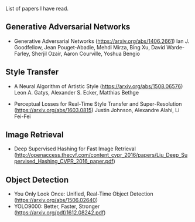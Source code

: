 List of papers I have read.

## Generative Adversarial Networks
- Generative Adversarial Networks (https://arxiv.org/abs/1406.2661)
  Ian J. Goodfellow, Jean Pouget-Abadie, Mehdi Mirza, Bing Xu, David Warde-Farley, Sherjil Ozair, Aaron Courville, Yoshua Bengio
   
## Style Transfer
- A Neural Algorithm of Artistic Style (https://arxiv.org/abs/1508.06576) 
  Leon A. Gatys, Alexander S. Ecker, Matthias Bethge

- Perceptual Losses for Real-Time Style Transfer and Super-Resolution (https://arxiv.org/abs/1603.0815)
  Justin Johnson, Alexandre Alahi, Li Fei-Fei

## Image Retrieval
- Deep Supervised Hashing for Fast Image Retrieval (http://openaccess.thecvf.com/content_cvpr_2016/papers/Liu_Deep_Supervised_Hashing_CVPR_2016_paper.pdf)

## Object Detection
- You Only Look Once: Unified, Real-Time Object Detection (https://arxiv.org/abs/1506.02640)
- YOLO9000: Better, Faster, Stronger (https://arxiv.org/pdf/1612.08242.pdf)
